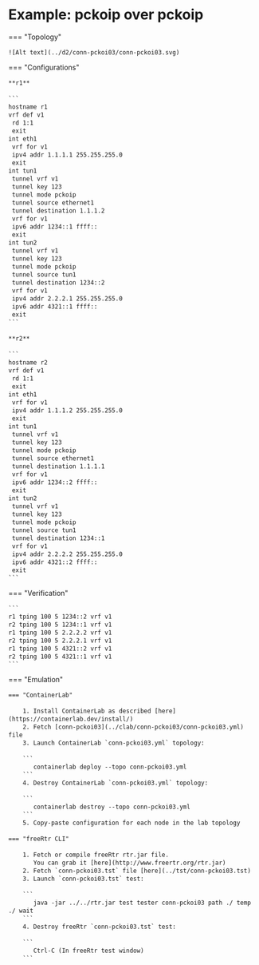 # Example: pckoip over pckoip

=== "Topology"

    ![Alt text](../d2/conn-pckoi03/conn-pckoi03.svg)

=== "Configurations"

    **r1**

    ```
    hostname r1
    vrf def v1
     rd 1:1
     exit
    int eth1
     vrf for v1
     ipv4 addr 1.1.1.1 255.255.255.0
     exit
    int tun1
     tunnel vrf v1
     tunnel key 123
     tunnel mode pckoip
     tunnel source ethernet1
     tunnel destination 1.1.1.2
     vrf for v1
     ipv6 addr 1234::1 ffff::
     exit
    int tun2
     tunnel vrf v1
     tunnel key 123
     tunnel mode pckoip
     tunnel source tun1
     tunnel destination 1234::2
     vrf for v1
     ipv4 addr 2.2.2.1 255.255.255.0
     ipv6 addr 4321::1 ffff::
     exit
    ```

    **r2**

    ```
    hostname r2
    vrf def v1
     rd 1:1
     exit
    int eth1
     vrf for v1
     ipv4 addr 1.1.1.2 255.255.255.0
     exit
    int tun1
     tunnel vrf v1
     tunnel key 123
     tunnel mode pckoip
     tunnel source ethernet1
     tunnel destination 1.1.1.1
     vrf for v1
     ipv6 addr 1234::2 ffff::
     exit
    int tun2
     tunnel vrf v1
     tunnel key 123
     tunnel mode pckoip
     tunnel source tun1
     tunnel destination 1234::1
     vrf for v1
     ipv4 addr 2.2.2.2 255.255.255.0
     ipv6 addr 4321::2 ffff::
     exit
    ```

=== "Verification"

    ```
    r1 tping 100 5 1234::2 vrf v1
    r2 tping 100 5 1234::1 vrf v1
    r1 tping 100 5 2.2.2.2 vrf v1
    r2 tping 100 5 2.2.2.1 vrf v1
    r1 tping 100 5 4321::2 vrf v1
    r2 tping 100 5 4321::1 vrf v1
    ```

=== "Emulation"

    === "ContainerLab"

        1. Install ContainerLab as described [here](https://containerlab.dev/install/)  
        2. Fetch [conn-pckoi03](../clab/conn-pckoi03/conn-pckoi03.yml) file  
        3. Launch ContainerLab `conn-pckoi03.yml` topology:  

        ```
           containerlab deploy --topo conn-pckoi03.yml  
        ```
        4. Destroy ContainerLab `conn-pckoi03.yml` topology:  

        ```
           containerlab destroy --topo conn-pckoi03.yml  
        ```
        5. Copy-paste configuration for each node in the lab topology

    === "freeRtr CLI"

        1. Fetch or compile freeRtr rtr.jar file.  
           You can grab it [here](http://www.freertr.org/rtr.jar)  
        2. Fetch `conn-pckoi03.tst` file [here](../tst/conn-pckoi03.tst)  
        3. Launch `conn-pckoi03.tst` test:  

        ```
           java -jar ../../rtr.jar test tester conn-pckoi03 path ./ temp ./ wait
        ```
        4. Destroy freeRtr `conn-pckoi03.tst` test:  

        ```
           Ctrl-C (In freeRtr test window)
        ```

